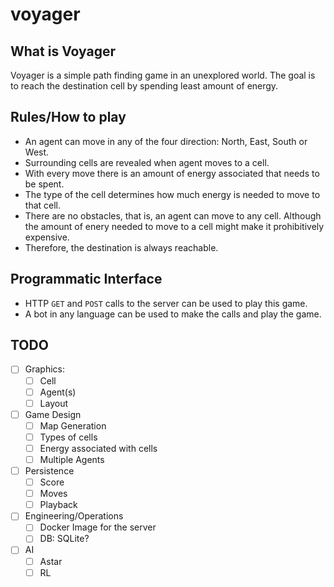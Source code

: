 # voyager

## What is Voyager
  Voyager is a simple path finding game in an unexplored world. The goal is to
  reach the destination cell by spending least amount of energy.

## Rules/How to play
  - An agent can move in any of the four direction: North, East, South or West.
  - Surrounding cells are revealed when agent moves to a cell.
  - With every move there is an amount of energy associated that needs to be spent.
  - The type of the cell determines how much energy is needed to move to that cell.
  - There are no obstacles, that is, an agent can move to any cell. Although the
    amount of enery needed to move to a cell might make it prohibitively expensive.
  - Therefore, the destination is always reachable.

## Programmatic Interface
  - HTTP `GET` and `POST` calls to the server can be used to play this game.
  - A bot in any language can be used to make the calls and play the game.

## TODO
- [ ] Graphics:
  - [ ] Cell
  - [ ] Agent(s)
  - [ ] Layout
- [ ] Game Design
  - [ ] Map Generation
  - [ ] Types of cells
  - [ ] Energy associated with cells
  - [ ] Multiple Agents
- [ ] Persistence
  - [ ] Score
  - [ ] Moves
  - [ ] Playback
- [ ] Engineering/Operations
  - [ ] Docker Image for the server
  - [ ] DB: SQLite?
- [ ] AI
  - [ ] Astar
  - [ ] RL

